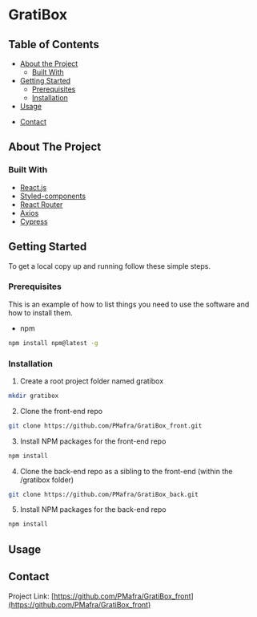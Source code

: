 # GratiBox
<!-- TABLE OF CONTENTS -->
## Table of Contents

* [About the Project](#about-the-project)
  * [Built With](#built-with)
* [Getting Started](#getting-started)
  * [Prerequisites](#prerequisites)
  * [Installation](#installation)
* [Usage](#usage)
<!-- * [License](#license) -->
* [Contact](#contact)

<!-- ABOUT THE PROJECT -->
## About The Project

### Built With

* [React.js](https://reactjs.org/)
* [Styled-components](https://styled-components.com/)
* [React Router](https://v5.reactrouter.com/web/guides/quick-start)
* [Axios](https://axios-http.com/docs/intro)
* [Cypress](https://www.cypress.io/)

<!-- GETTING STARTED -->
## Getting Started

To get a local copy up and running follow these simple steps.

### Prerequisites

This is an example of how to list things you need to use the software and how to install them.
* npm
```sh
npm install npm@latest -g
```

### Installation

1. Create a root project folder named gratibox
```sh
mkdir gratibox
```
2. Clone the front-end repo
```sh
git clone https://github.com/PMafra/GratiBox_front.git
```
3. Install NPM packages for the front-end repo
```sh
npm install
```
4. Clone the back-end repo as a sibling to the front-end (within the /gratibox folder)
```sh
git clone https://github.com/PMafra/GratiBox_back.git
```
5. Install NPM packages for the back-end repo
```sh
npm install
```

<!-- USAGE EXAMPLES -->
## Usage

<!-- CONTACT -->
## Contact

Project Link: [https://github.com/PMafra/GratiBox_front](https://github.com/PMafra/GratiBox_front)
